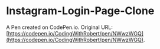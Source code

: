 # Instagram-Login-Page-Clone

A Pen created on CodePen.io. Original URL: [https://codepen.io/CodingWithRobert/pen/NWwzWGQ](https://codepen.io/CodingWithRobert/pen/NWwzWGQ).


